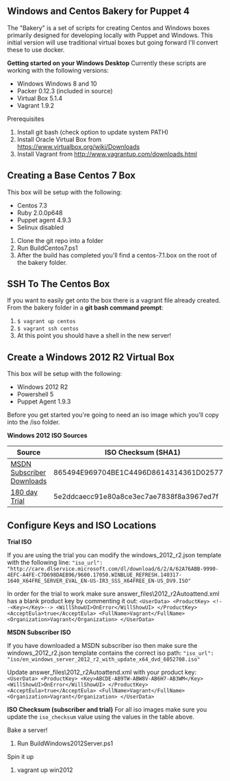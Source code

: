 Windows and Centos Bakery for Puppet 4
--------------------------------------

The "Bakery" is a set of scripts for creating Centos and Windows boxes primarily designed for developing locally with Puppet  and Windows.  This initial version will use traditional virtual boxes but going forward I'll convert these to use docker.

**Getting started on your Windows Desktop**
Currently these scripts are working with the following versions:
 - Windows Windows 8 and 10
 - Packer 0.12.3 (included in source)
 - Virtual Box 5.1.4
 - Vagrant 1.9.2

Prerequisites
 1. Install git bash (check option to update system PATH)
 2. Install Oracle Virtual Box from https://www.virtualbox.org/wiki/Downloads
 3. Install Vagrant from http://www.vagrantup.com/downloads.html
   
Creating a Base Centos 7 Box
-------
This box will be setup with the following:

 - Centos 7.3
 - Ruby 2.0.0p648
 - Puppet agent 4.9.3
 - Selinux disabled

 1. Clone the git repo into a folder
 2. Run BuildCentos7.ps1
 3. After the build has completed you'll find a centos-7.1.box on the root of the bakery folder. 
 

SSH To The Centos Box
---------------------
If you want to easily get onto the box there is a vagrant file already created.   
From the bakery folder in a **git bash command prompt**:

 1. `$ vagrant up centos`
 2. `$ vagrant ssh centos`
 3. At this point you should have a shell in the new server!

Create a Windows 2012 R2 Virtual Box
------------------------------------

This box will be setup with the following:
- Windows 2012 R2
- Powershell 5
- Puppet Agent 1.9.3

Before you get started you're going to need an iso image which you'll copy into the /iso folder.  

**Windows 2012 ISO Sources**

Source        | ISO Checksum (SHA1)
------------- | -------------------
[MSDN Subscriber Downloads](https://msdn.microsoft.com/subscriptions/json/GetDownloadRequest?brand=MSDN&locale=en-US&fileId=62611&activexDisabled=true&akamaiDL=false)    | 865494E969704BE1C4496D8614314361D025775E
[180 day Trial](http://www.microsoft.com/en-us/evalcenter/evaluate-windows-server-2012-r2)  | 5e2ddcaecc91e80a8ce3ec7ae7838f8a3967ed7f

Configure Keys and ISO Locations
------------------------------------
**Trial ISO**

If you are using the trial you can modify the windows_2012_r2.json template with the following line:
`"iso_url": "http://care.dlservice.microsoft.com/dl/download/6/2/A/62A76ABB-9990-4EFC-A4FE-C7D698DAEB96/9600.17050.WINBLUE_REFRESH.140317-1640_X64FRE_SERVER_EVAL_EN-US-IR3_SSS_X64FREE_EN-US_DV9.ISO"`

In order for the trial to work make sure answer_files\2012_r2Autoattend.xml has a blank product key by commenting it out:
`<UserData>
    <ProductKey>
         <!--<Key></Key>-->
         <WillShowUI>OnError</WillShowUI>
     </ProductKey>
     <AcceptEula>true</AcceptEula>
     <FullName>Vagrant</FullName>
     <Organization>Vagrant</Organization>
</UserData>`

**MSDN Subscriber ISO**

If you have downloaded a MSDN subscriber iso then make sure the windows_2012_r2.json template contains the correct iso path:
`"iso_url": "iso/en_windows_server_2012_r2_with_update_x64_dvd_6052708.iso"`

Update answer_files\2012_r2Autoattend.xml with your product key:
`<UserData>
    <ProductKey>
         <Key>ABCDE-AB9TW-ABW8V-AB6H7-AB3WM</Key>
         <WillShowUI>OnError</WillShowUI>
     </ProductKey>
     <AcceptEula>true</AcceptEula>
     <FullName>Vagrant</FullName>
     <Organization>Vagrant</Organization>
</UserData>`

**ISO Checksum (subscriber and trial)**
For all iso images make sure you update the `iso_checksum` value using the values in the table above.

Bake a server! 

1.  Run BuildWindows2012Server.ps1

Spin it up

1. vagrant up win2012
